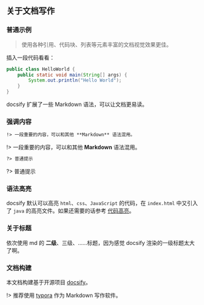 ## 关于文档写作

### 普通示例

> 使用各种引用、代码块、列表等元素丰富的文档视觉效果更佳。

插入一段代码看看：

```java
public class HelloWorld {
    public static void main(String[] args) {
        System.out.println("Hello World");
    }
}
```

docsify 扩展了一些 Markdown 语法，可以让文档更易读。

### 强调内容

```markdown
!> 一段重要的内容，可以和其他 **Markdown** 语法混用。
```

!> 一段重要的内容，可以和其他 **Markdown** 语法混用。

```markdown
?> 普通提示
```

?> 普通提示

### 语法高亮

docsify 默认可以高亮 `html`、`css`、`JavaScript` 的代码，在 `index.html` 中又引入了 `java` 的高亮文件。如果还需要的话参考 [代码高亮](https://docsify.js.org/#/zh-cn/language-highlight?id=%e4%bb%a3%e7%a0%81%e9%ab%98%e4%ba%ae)。

### 关于标题

依次使用 md 的 **二级**、三级、……标题，因为感觉 docsify 渲染的一级标题太大了啊。

### 文档构建

本文档构建基于开源项目 [docsify](https://github.com/QingWei-Li/docsify/)。



!> 推荐使用 [typora](https://typora.io/) 作为 Markdown 写作软件。